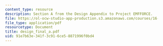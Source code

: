 ```yaml
---
content_type: resource
description: Section A from the Design Appendix to Project EMFFORCE.
file: https://ol-ocw-studio-app-production.s3.amazonaws.com/courses/16-83x-space-systems-engineering-spring-2002-spring-2003/91e7b63e341f3c916ce58871996f0bd4_design_final_a.pdf
file_type: application/pdf
resourcetype: Document
title: design_final_a.pdf
uid: 91e7b63e-341f-3c91-6ce5-8871996f0bd4
---
```

